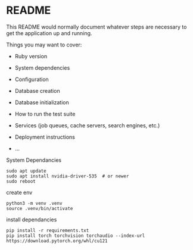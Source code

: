 # README

This README would normally document whatever steps are necessary to get the
application up and running.

Things you may want to cover:

* Ruby version

* System dependencies

* Configuration

* Database creation

* Database initialization

* How to run the test suite

* Services (job queues, cache servers, search engines, etc.)

* Deployment instructions

* ...


System Dependancies
```
sudo apt update
sudo apt install nvidia-driver-535  # or newer
sudo reboot
```

create env
```
python3 -m venv .venv
source .venv/bin/activate
```

install dependancies
```
pip install -r requirements.txt
pip install torch torchvision torchaudio --index-url https://download.pytorch.org/whl/cu121
```

